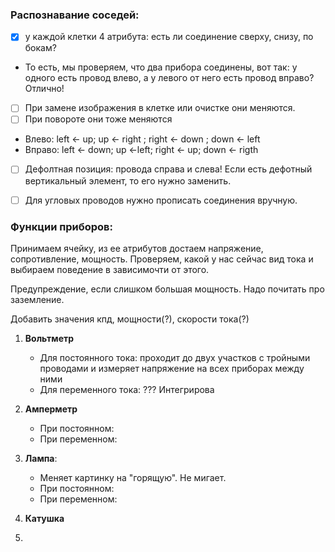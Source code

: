 ### Распознавание соседей:

- [X] у каждой клетки 4 атрибута: есть ли соединение сверху, снизу, по бокам?
- То есть, мы проверяем, что два прибора соединены, вот так: у одного есть провод влево, а у левого от него есть провод вправо? Отлично!
- [ ] При замене изображения в клетке или очистке они меняются.
- [ ] При повороте они тоже меняются
* Влево: left <- up; up <- right ; right <- down ; down <- left
* Вправо: left <- down; up <-left; right <- up; down <- rigth
- [ ] Дефолтная позиция: провода справа и слева! Если есть дефотный вертикальный элемент, то его нужно заменить.
- [ ] Для угловых проводов нужно прописать соединения вручную.


### Функции приборов:

Принимаем ячейку, из ее атрибутов достаем напряжение, сопротивление, мощность.
Проверяем, какой у нас сейчас вид тока и выбираем поведение в зависимочти от этого.

Предупреждение, если слишком большая мощность.
Надо почитать про заземление.

Добавить значения кпд, мощности(?), скорости тока(?) 
1. **Вольтметр**

    * Для постоянного тока: проходит до двух участков с тройными проводами и измеряет напряжение на всех приборах между ними
    * Для переменного тока: ??? Интегрирова

2. **Амперметр**
   * При постоянном:
   * При переменном:

3. **Лампа**:
   * Меняет картинку на "горящую". Не мигает.
   * При постоянном:
   * При переменном:

4. **Катушка**

5.